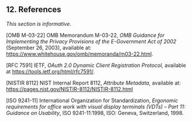 <div class="breaker"></div>
<a name="references"></a>

## 12. References

*This section is informative.*

<a name="M-03-22"></a>[OMB M-03-22] OMB Memorandum M-03-22, *OMB Guidance for Implementing the Privacy Provisions of the E-Government Act of 2002* (September 26, 2003), available at: <https://www.whitehouse.gov/omb/memoranda/m03-22.html>.

<a name="RFC7591">[RFC 7591]</a> IETF, *OAuth 2.0 Dynamic Client Registration Protocol*, available at <https://tools.ietf.org/html/rfc7591/>.

<a name="nistir8112">[NISTIR 8112]</a> NIST Internal Report 8112, *Attribute Metadata*, available at: <https://pages.nist.gov/NISTIR-8112/NISTIR-8112.html>

<a name="ISO9241-11">[ISO 9241-11]</a> International Organization for Standardization, *Ergonomic requirements for office work with visual display terminals (VDTs) – Part 11: Guidance on Usability*, ISO 9241-11:1998, ISO: Geneva, Switzerland, 1998.
